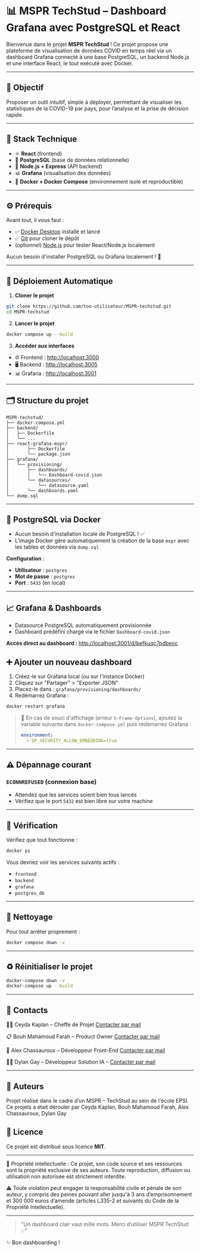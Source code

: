 # 📊 MSPR TechStud – Dashboard Grafana avec PostgreSQL et React

Bienvenue dans le projet **MSPR TechStud** ! Ce projet propose une plateforme de visualisation de données COVID en temps réel via un dashboard Grafana connecté à une base PostgreSQL, un backend Node.js et une interface React, le tout exécuté avec Docker.

---

## 🎯 Objectif

Proposer un outil intuitif, simple à déployer, permettant de visualiser les statistiques de la COVID-19 par pays, pour l’analyse et la prise de décision rapide.

---

## 🧰 Stack Technique

- ⚛ **React** (frontend)
- 🐘 **PostgreSQL** (base de données relationnelle)
- 🧠 **Node.js + Express** (API backend)
- 📊 **Grafana** (visualisation des données)
- 🐳 **Docker + Docker Compose** (environnement isolé et reproductible)

---

## ⚙️ Prérequis

Avant tout, il vous faut :

- ✅ [Docker Desktop](https://www.docker.com/products/docker-desktop) installé et lancé
- ✅ [Git](https://git-scm.com/) pour cloner le dépôt
- (optionnel) [Node.js](https://nodejs.org/) pour tester React/Node.js localement

Aucun besoin d'installer PostgreSQL ou Grafana localement ! 🎉

---

## 🚀 Déploiement Automatique

1. **Cloner le projet**

```bash
git clone https://github.com/ton-utilisateur/MSPR-techstud.git
cd MSPR-techstud
```

2. **Lancer le projet**

```bash
docker compose up --build
```

3. **Accéder aux interfaces**

- 🌐 Frontend : [http://localhost:3000](http://localhost:3000)
- 🖥️ Backend : [http://localhost:3005](http://localhost:3005)
- 📊 Grafana : [http://localhost:3001](http://localhost:3001)


---

## 🗂 Structure du projet

```
MSPR-techstud/
├── docker-compose.yml
├── backend/
│   ├── Dockerfile
│   └── ...
├── react-grafana-mspr/
│       ├── Dockerfile
│       └── package.json
├── grafana/
│   └── provisioning/
│       ├── dashboards/
│       │   └── Dashboard-covid.json
│       └── datasources/
│           └── datasource.yaml
│       └── dashboards.yaml
└── dump.sql  
```

---

## 🐘 PostgreSQL via Docker

- Aucun besoin d'installation locale de PostgreSQL ! ✅
- L'image Docker gère automatiquement la création de la base `mspr` avec les tables et données via `dump.sql`

**Configuration** :

- **Utilisateur** : `postgres`
- **Mot de passe** : `postgres`
- **Port** : `5433` (en local)

---

## 📈 Grafana & Dashboards

- Datasource PostgreSQL automatiquement provisionnée
- Dashboard prédéfini chargé via le fichier `Dashboard-covid.json`

**Accès direct au dashboard :** [http://localhost:3001/d/befkuqc7pdbeoc](http://localhost:3001/d/befkuqc7pdbeoc)

## ➕ Ajouter un nouveau dashboard

1. Créez-le sur Grafana local (ou sur l'instance Docker)
2. Cliquez sur "Partager" > "Exporter JSON"
3. Placez-le dans : `grafana/provisioning/dashboards/`
4. Redémarrez Grafana :

```bash
docker restart grafana
```


> 🔧 En cas de souci d'affichage (erreur `X-Frame-Options`), ajoutez la variable suivante dans `docker-compose.yml` puis redémarrez Grafana :
>
> ```yaml
> environment:
>   - GF_SECURITY_ALLOW_EMBEDDING=true
> ```

---

## ⚠️ Dépannage courant

### `ECONNREFUSED` (connexion base)
- Attendez que les services soient bien tous lancés
- Vérifiez que le port `5432` est bien libre sur votre machine

---

## 🧪 Vérification

Vérifiez que tout fonctionne :

```bash
docker ps
```

Vous devriez voir les services suivants actifs :

- `frontend`
- `backend`
- `grafana`
- `postgres_db`

---

## 🧹 Nettoyage

Pour tout arrêter proprement :

```bash
docker compose down -v
```

---

## ♻️ Réinitialiser le projet

```bash
docker-compose down -v
docker-compose up --build
```

---

## 💬 Contacts
👩‍💼 Ceyda Kaplan – Cheffe de Projet [Contacter par mail](mailto:ceyda.kaplan@ecoles-epsi.net?subject=Demande%20de%20contact%20au%20Sujet%20de%20Tech%20Stud&body=Bonjour%20Ceyda,)

📋 Bouh Mahamoud Farah – Product Owner [Contacter par mail](mailto:bouh.mahamoudfarah@ecoles-epsi.net?subject=Demande%20de%20contact%20au%20Sujet%20de%20Tech%20Stud&body=Bonjour%20Bouh,)

🎨 Alex Chassauroux – Développeur Front-End [Contacter par mail](mailto:alex.chaussaroux@ecoles-epsi.net?subject=Demande%20de%20contact%20au%20Sujet%20de%20Tech%20Stud&body=Bonjour%20Alex,)

👨‍💻 Dylan Gay – Développeur Solution IA – [Contacter par mail](mailto:dylan.gay@ecoles-epsi.net?subject=Demande%20de%20contact%20au%20Sujet%20de%20Tech%20Stud&body=Bonjour%20Dylan,)

---

## 👤 Auteurs

Projet réalisé dans le cadre d’un MSPR – TechStud au sein de l'école EPSI.
Ce projets a était dérouler par Ceyda Kaplan, Bouh Mahamoud Farah, Alex Chassauroux, Dylan Gay  



## 📄 Licence

Ce projet est distribué sous licence **MIT**.

---

📢 Propriété intellectuelle :
Ce projet, son code source et ses ressources sont la propriété exclusive de ses auteurs. Toute reproduction, diffusion ou utilisation non autorisée est strictement interdite.

⚠ Toute violation peut engager la responsabilité civile et pénale de son auteur, y compris des peines pouvant aller jusqu'à 3 ans d’emprisonnement et 300 000 euros d’amende (articles L335-2 et suivants du Code de la Propriété Intellectuelle).

---

> "Un dashboard clair vaut mille mots. Merci d’utiliser MSPR TechStud 💡"

✨ Bon dashboarding !
